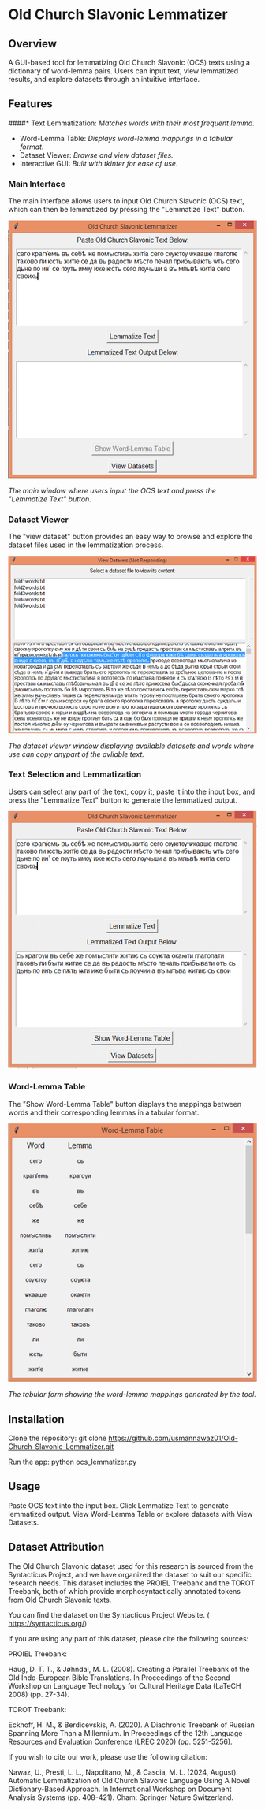 # Old Church Slavonic Lemmatizer

## Overview

A GUI-based tool for lemmatizing Old Church Slavonic (OCS) texts using a dictionary of word-lemma pairs. Users can input text, view lemmatized results, and explore datasets through 
an intuitive interface.

## Features

####* Text Lemmatization: 
                   *Matches words with their most frequent lemma.*
* Word-Lemma Table: 
                  *Displays word-lemma mappings in a tabular format.*
* Dataset Viewer:
                   *Browse and view dataset files.*
* Interactive GUI: 
                  *Built with tkinter for ease of use.*

### Main Interface
The main interface allows users to input Old Church Slavonic (OCS) text, which can then be lemmatized by pressing the "Lemmatize Text" button.

![Main Interface](interface/interface.png)

*The main window where users input the OCS text and press the "Lemmatize Text" button.*

### Dataset Viewer
The "view dataset" button provides an easy way to browse and explore the dataset files used in the lemmatization process.

![Dataset Viewer](interface/Datasetview2.png)

*The dataset viewer window displaying available datasets and words where use can copy anypart of the avliable text.*

### Text Selection and Lemmatization
Users can select any part of the text, copy it, paste it into the input box, and press the "Lemmatize Text" button to generate the lemmatized output.

![Text Selection and Lemmatization](interface/ouput.png)


### Word-Lemma Table
The "Show Word-Lemma Table" button displays the mappings between words and their corresponding lemmas in a tabular format.

![Word Lemma Table](interface/table.png)

*The tabular form showing the word-lemma mappings generated by the tool.*



## Installation
Clone the repository:
git clone https://github.com/usmannawaz01/Old-Church-Slavonic-Lemmatizer.git

Run the app:
python ocs_lemmatizer.py


## Usage

Paste OCS text into the input box.
Click Lemmatize Text to generate lemmatized output.
View Word-Lemma Table or explore datasets with View Datasets.


## Dataset Attribution
The Old Church Slavonic dataset used for this research is sourced from the Syntacticus Project, and we have organized the dataset to suit our specific research needs.
This dataset includes the PROIEL Treebank and the TOROT Treebank, both of which provide morphosyntactically annotated tokens from Old Church Slavonic texts.

You can find the dataset on the Syntacticus Project Website. ( https://syntacticus.org/)

If you are using any part of this dataset, please cite the following sources:

PROIEL Treebank:

Haug, D. T. T., & Jøhndal, M. L. (2008). Creating a Parallel Treebank of the Old Indo-European Bible Translations. In Proceedings of the Second Workshop on Language Technology for Cultural Heritage Data (LaTeCH 2008) (pp. 27-34). 

TOROT Treebank:

Eckhoff, H. M., & Berdicevskis, A. (2020). A Diachronic Treebank of Russian Spanning More Than a Millennium. In Proceedings of the 12th Language Resources and Evaluation Conference (LREC 2020) (pp. 5251-5256).

If you wish to cite our work, please use the following citation:

Nawaz, U., Presti, L. L., Napolitano, M., & Cascia, M. L. (2024, August). Automatic Lemmatization of Old Church Slavonic Language Using A Novel Dictionary-Based Approach. In International Workshop on Document Analysis Systems (pp. 408-421). Cham: Springer Nature Switzerland.






